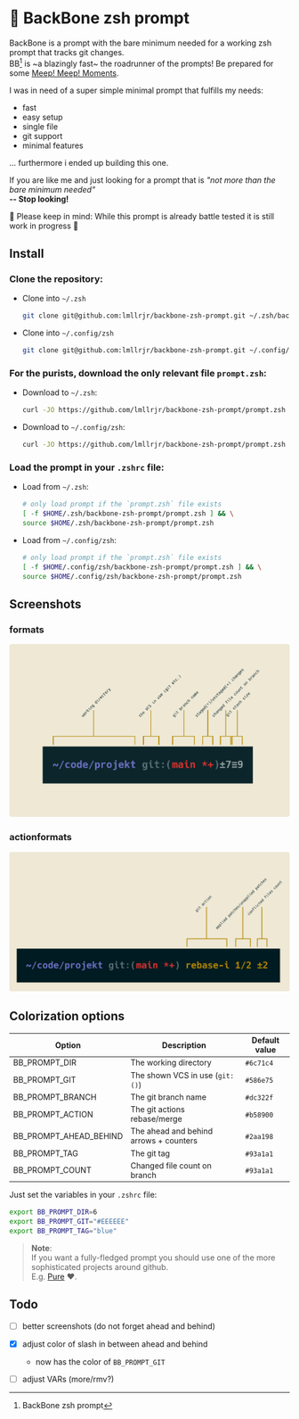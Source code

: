 # 🦴 BackBone zsh prompt
BackBone is a prompt with the bare minimum needed for a working zsh prompt that tracks git changes.  
BB[^1] is ~a blazingly fast~ the roadrunner of the prompts! Be prepared for some [Meep! Meep! Moments](https://youtu.be/Hd2JgADY9d8).

I was in need of a super simple minimal prompt that fulfills my needs:
* fast
* easy setup
* single file
* git support
* minimal features

... furthermore i ended up building this one.

If you are like me and just looking for a prompt that is _"not more than the bare minimum needed"_  
**-- Stop looking!**

🚧 Please keep in mind: While this prompt is already battle tested it is still work in progress 🚧

## Install
### Clone the repository:
* Clone into `~/.zsh`
  ```zsh
  git clone git@github.com:lmllrjr/backbone-zsh-prompt.git ~/.zsh/backbone-zsh-prompt
  ```
* Clone into `~/.config/zsh`
  ```zsh
  git clone git@github.com:lmllrjr/backbone-zsh-prompt.git ~/.config/zsh/backbone-zsh-prompt
  ```

### For the purists, download the only relevant file `prompt.zsh`:
* Download to `~/.zsh`:
  ```zsh
  curl -JO https://github.com/lmllrjr/backbone-zsh-prompt/prompt.zsh --create-dirs --output-dir ~/.zsh/backbone-zsh-prompt
  ```
* Download to `~/.config/zsh`:
  ```zsh
  curl -JO https://github.com/lmllrjr/backbone-zsh-prompt/prompt.zsh --create-dirs --output-dir ~/.config/zsh/backbone-zsh-prompt
  ```

### Load the prompt in your `.zshrc` file:
* Load from `~/.zsh`:
  ```zsh
  # only load prompt if the `prompt.zsh` file exists
  [ -f $HOME/.zsh/backbone-zsh-prompt/prompt.zsh ] && \
  source $HOME/.zsh/backbone-zsh-prompt/prompt.zsh
  ```
* Load from `~/.config/zsh`:
  ```zsh
  # only load prompt if the `prompt.zsh` file exists
  [ -f $HOME/.config/zsh/backbone-zsh-prompt/prompt.zsh ] && \
  source $HOME/.config/zsh/backbone-zsh-prompt/prompt.zsh
  ```

## Screenshots
### formats
![formats](/screenshots/formats.png)
### actionformats
![actionformat](/screenshots/actionformats.png)

## Colorization options
| Option                 | Description                            | Default value |
|------------------------|----------------------------------------|---------------|
| BB_PROMPT_DIR          | The working directory                  | `#6c71c4`     |
| BB_PROMPT_GIT          | The shown VCS in use (`git:()`)        | `#586e75`     |
| BB_PROMPT_BRANCH       | The git branch name                    | `#dc322f`     |
| BB_PROMPT_ACTION       | The git actions rebase/merge           | `#b58900`     |
| BB_PROMPT_AHEAD_BEHIND | The ahead and behind arrows + counters | `#2aa198`     |
| BB_PROMPT_TAG          | The git tag                            | `#93a1a1`     |
| BB_PROMPT_COUNT        | Changed file count on branch           | `#93a1a1`     |

Just set the variables in your `.zshrc` file:
```zsh
export BB_PROMPT_DIR=6
export BB_PROMPT_GIT="#EEEEEE"
export BB_PROMPT_TAG="blue"
```

>**Note**:  
>If you want a fully-fledged prompt you should use one of the more sophisticated projects around github.  
>E.g. [Pure](https://github.com/sindresorhus/pure) ❤️.

## Todo
- [ ] better screenshots (do not forget ahead and behind)
- [x] adjust color of slash in between ahead and behind
  - now has the color of `BB_PROMPT_GIT`
- [ ] adjust VARs (more/rmv?)


[^1]: BackBone zsh prompt
